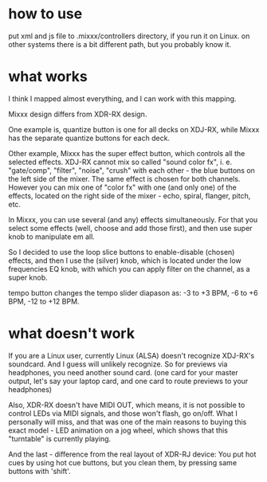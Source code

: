 how to use
==========

put xml and js file to .mixxx/controllers directory, if you run it on Linux.
on other systems there is a bit different path, but you probably know it.

what works
==========

I think I mapped almost everything, and I can work with this mapping.

Mixxx design differs from XDR-RX design.

One example is, quantize button is one for all decks on XDJ-RX, while Mixxx has the separate quantize buttons for each deck.

Other example, Mixxx has the super effect button, which controls all the selected effects.
XDJ-RX cannot mix so called "sound color fx", i. e. "gate/comp", "filter", "noise", "crush" with each other - the blue buttons on the left side of the mixer. The same effect is chosen for both channels.
However you can mix one of "color fx" with one (and only one) of the effects, located on the right side of the mixer - echo, spiral, flanger, pitch, etc.

In Mixxx, you can use several (and any) effects simultaneously. For that you select some effects (well, choose and add those first), and then use super knob to manipulate em all.

So I decided to use the loop slice buttons to enable-disable (chosen) effects, and then I use the (silver) knob, which is located under the low frequencies EQ knob, with which you can apply filter on the channel, as a super knob.

tempo button changes the tempo slider diapason as:
-3 to +3 BPM, 
-6 to +6 BPM,
-12 to +12 BPM.

what doesn't work
=================

If you are a Linux user, currently Linux (ALSA) doesn't recognize XDJ-RX's soundcard. And I guess will unlikely recognize.
So for previews via headphones, you need another sound card. (one card for your master output, let's say your laptop card, and one card to route previews to your headphones)

Also, XDR-RX doesn't have MIDI OUT, which means, it is not possible to control LEDs via MIDI signals, and those won't flash, go on/off. What I personally will miss, and that was one of the main reasons to buying this exact model - LED animation on a jog wheel, which shows that this "turntable" is currently playing.

And the last - difference from the real layout of XDR-RJ device:
You put hot cues by using hot cue buttons, but you clean them, by pressing same buttons with 'shift'.
